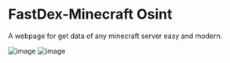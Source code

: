 # FastDex-Minecraft Osint
A webpage for get data of any minecraft server easy and modern.

![image](https://github.com/user-attachments/assets/d11bfacf-4fa7-4ca7-8f6c-7d5d82af1e33)
![image](https://github.com/user-attachments/assets/2148ec56-73f5-4a0a-acdd-661b23dcba75)
